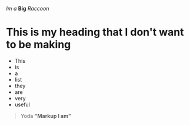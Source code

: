 *Im a* **Big** *Raccoon*

# This is my heading that I don't want to be making
* This
* is 
* a 
* list
* they
* are
* very
* useful

> Yoda **"Markup I am"**
